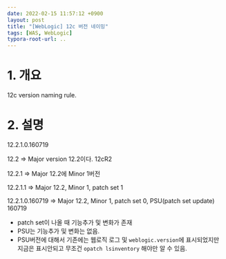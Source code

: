 ```yaml
---
date: 2022-02-15 11:57:12 +0900
layout: post
title: "[WebLogic] 12c 버전 네이밍"
tags: [WAS, WebLogic]
typora-root-url: ..
---
```



# 1. 개요

12c version naming rule.



# 2. 설명

12.2.1.0.160719

12.2 => Major version 12.2이다. 12cR2

12.2.1 => Major 12.2에 Minor 1버전

12.2.1.1 => Major 12.2, Minor 1, patch set  1

12.2.1.0.160719 => Major 12.2, Minor 1, patch set 0, PSU(patch set update) 160719



* patch set이 나올 때 기능추가 및 변화가 존재
* PSU는 기능추가 및 변화는 없음.
* PSU버전에 대해서 기존에는 웹로직 로그 및 `weblogic.version`에 표시되었지만 지금은 표시안되고 무조건 `opatch lsinventory` 해야만 알 수 있음.
